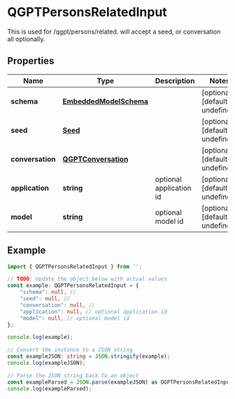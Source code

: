 
# QGPTPersonsRelatedInput

This is used for /qgpt/persons/related.  will accept a seed, or conversation all optionally. 

## Properties

Name | Type | Description | Notes
------------ | ------------- | ------------- | -------------
**schema** | [**EmbeddedModelSchema**](EmbeddedModelSchema) |  | [optional] [default to undefined]
**seed** | [**Seed**](Seed) |  | [optional] [default to undefined]
**conversation** | [**QGPTConversation**](QGPTConversation) |  | [optional] [default to undefined]
**application** | **string** | optional application id | [optional] [default to undefined]
**model** | **string** | optional model id | [optional] [default to undefined]

## Example

```typescript
import { QGPTPersonsRelatedInput } from '';

// TODO: Update the object below with actual values
const example: QGPTPersonsRelatedInput = {
    "schema": null, // 
    "seed": null, // 
    "conversation": null, // 
    "application": null, // optional application id
    "model": null, // optional model id
};

console.log(example);

// Convert the instance to a JSON string
const exampleJSON: string = JSON.stringify(example);
console.log(exampleJSON);

// Parse the JSON string back to an object
const exampleParsed = JSON.parse(exampleJSON) as QGPTPersonsRelatedInput;
console.log(exampleParsed);
```





